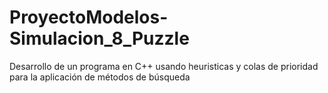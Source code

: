 # ProyectoModelos-Simulacion_8_Puzzle
Desarrollo de un programa en C++ usando heuristicas y colas de prioridad para la aplicación de métodos de búsqueda
